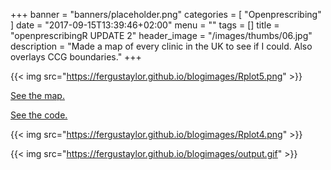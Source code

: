 +++
banner = "banners/placeholder.png"
categories = [
  "Openprescribing"
]
date = "2017-09-15T13:39:46+02:00"
menu = ""
tags = []
title = "openprescribingR UPDATE 2"
header_image = "/images/thumbs/06.jpg"
description = "Made a map of every clinic in the UK to see if I could. Also overlays CCG boundaries."
+++

{{< img src="https://fergustaylor.github.io/blogimages/Rplot5.png" >}}

[See the map.](https://fergustaylor.github.io/blogimages/post6map/)

[See the code.](https://fergustaylor.github.io/openprescribingR/dev/clinics.html)

{{< img src="https://fergustaylor.github.io/blogimages/Rplot4.png" >}}

{{< img src="https://fergustaylor.github.io/blogimages/output.gif" >}}